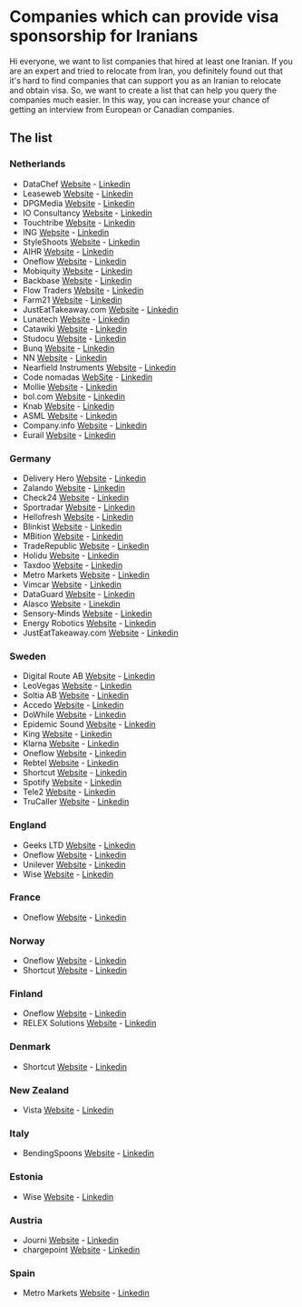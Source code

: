 # Companies which can provide visa sponsorship for Iranians

Hi everyone, we want to list companies that hired at least one Iranian. 
If you are an expert and tried to relocate from Iran, you definitely found out that it's hard to find companies that can support you as an Iranian to relocate and obtain visa.
So, we want to create a list that can help you query the companies much easier. In this way, you can increase your chance of getting an interview from European or Canadian companies.



## The list
### Netherlands
- DataChef [Website](https://datachef.co/) - [Linkedin](https://www.linkedin.com/company/datachefco/)
- Leaseweb [Website](https://www.leaseweb.com/career) - [Linkedin](https://www.linkedin.com/company/leaseweb/jobs/)
- DPGMedia [Website](https://www.dpgmediagroup.com/nl-NL/werken-bij-dpg) - [Linkedin](https://www.linkedin.com/company/dpg-media-nl/jobs/)
- IO Consultancy [Website](https://www.iodigital.com/nl/carriere) - [Linkedin](https://www.linkedin.com/company/iodigital-com/jobs/)
- Touchtribe [Website](https://www.touchtribe.nl/en/about-us/careers) - [Linkedin](https://www.linkedin.com/company/touchtribe/)
- ING [Website](https://www.ing.jobs/global/careers.htm) - [Linkedin](https://www.linkedin.com/company/ing/jobs/)
- StyleShoots [Website](https://styleshoots.com/) - [Linkedin](https://www.linkedin.com/company/styleshoots/jobs/)
- AIHR [Website](https://www.aihr.com/homepage/) - [Linkedin](https://www.linkedin.com/school/aihr/jobs/)
- Oneflow [Website](https://oneflow.com/) - [Linkedin](https://www.linkedin.com/company/oneflowcom/jobs/)
- Mobiquity [Website](https://www.mobiquity.com/) - [Linkedin](https://www.linkedin.com/company/mobiquity-inc-europe/)
- Backbase [Website](https://www.backbase.com/) - [Linkedin](https://www.linkedin.com/company/backbase/)
- Flow Traders [Website](https://www.flowtraders.com/) - [Linkedin](https://www.linkedin.com/company/flow-traders/jobs/)
- Farm21 [Website](https://www.farm21.com/) - [Linkedin](https://www.linkedin.com/company/farm21/)
- JustEatTakeaway.com [Website](https://careers.justeattakeaway.com/global/en/search-results?keywords=&p=ChIJVXealLU_xkcRja_At0z9AGY) - [Linkedin](https://www.linkedin.com/company/just-eat-takeaway-com/)
- Lunatech [Website](https://lunatech.com/) - [Linkedin](https://www.linkedin.com/company/lunatech-labs)
- Catawiki [Website](https://catawiki.careers) - [Linkedin](https://www.linkedin.com/company/catawiki/jobs/)
- Studocu [Website](https://jobs.studocu.com/) - [Linkedin](https://www.linkedin.com/company/studeersnel.nl/jobs/)
- Bunq [Website](https://www.bunq.com/) - [Linkedin](https://www.linkedin.com/company/bunq/jobs/)
- NN [Website](https://www.nn-group.com/) - [Linkedin](https://www.linkedin.com/company/nn/jobs/)
- Nearfield Instruments [Website](http://www.nearfieldinstruments.com/) - [Linkedin](https://www.linkedin.com/company/nearfield-instruments-bv/jobs/)
- Code nomadas [WebSite](https://www.codenomads.nl/career/) - [Linkedin](https://www.linkedin.com/company/code-nomads/)
- Mollie [Website](https://www.mollie.com/) - [Linkedin](https://www.linkedin.com/company/molliepayments/jobs/)
- bol.com [Website](https://careers.bol.com/en/) - [Linkedin](https://www.linkedin.com/company/bol-com/jobs/)
- Knab [Website](https://www.werkenbijknab.nl/en) - [Linkedin](https://www.linkedin.com/company/knab/jobs/)
- ASML [Website](https://www.asml.com/en/careers/find-your-job?page=1&facets=vacancycountry%253dNetherlands&sortBy=date) - [Linkedin](https://www.linkedin.com/company/asml/jobs/)
- Company.info [Website](https://companyinfo.nl/en/) - [Linkedin](https://www.linkedin.com/company/company-info/jobs/)
- Eurail [Website](https://www.eurail.com/en/careers) - [Linkedin](https://www.linkedin.com/company/eurail/)

### Germany
- Delivery Hero [Website](https://www.deliveryhero.com/) - [Linkedin](https://www.linkedin.com/company/delivery-hero-se/jobs/)
- Zalando [Website](https://en.zalando.de/) - [Linkedin](https://www.linkedin.com/company/zalando/jobs/)
- Check24 [Website](https://www.check24.de/) - [Linkedin](https://www.linkedin.com/company/check24-vergleichsportal-gmbh/jobs/)
- Sportradar [Website](https://sportradar.com/) - [Linkedin](https://www.linkedin.com/company/sportradar/jobs/)
- Hellofresh [Website](https://www.hellofresh.com/) - [Linkedin](https://www.linkedin.com/company/hellofresh/jobs)
- Blinkist [Website](https://www.blinkist.com/en) - [Linkedin](https://www.linkedin.com/company/blinkist/jobs/)
- MBition [Website](https://mbition.io) - [Linkedin](https://www.linkedin.com/company/mbitiongmbh/jobs/)
- TradeRepublic [Website](https://traderepublic.com) - [Linkedin](https://www.linkedin.com/company/trade-republic/jobs/)
- Holidu [Website](https://holidu.com) - [Linkedin](https://www.linkedin.com/company/holidu/jobs/)
- Taxdoo [Website](http://www.taxdoo.com/) - [Linkedin](https://www.linkedin.com/company/taxdoo/jobs/)
- Metro Markets [Website](https://www.metro-markets.de/) - [Linkedin](https://www.linkedin.com/company/metro-markets-gmbh/jobs)
- Vimcar [Website](https://vimcar.com/) - [Linkedin](https://www.linkedin.com/company/vimcar/jobs/)
- DataGuard [Website](https://www.dataguard.de/) - [Linkedin](https://www.linkedin.com/company/dataguard1/jobs/)
- Alasco [Website](https://www.alasco.de/) - [Linekdin](https://www.linkedin.com/company/alasco-software/jobs/)
- Sensory-Minds [Website](https://www.sensory-minds.com/) - [Linkedin](https://www.linkedin.com/company/sensory-minds/jobs/)
- Energy Robotics [Website](https://www.energy-robotics.com/) - [Linkedin](https://www.linkedin.com/company/energy-robotics/jobs/)
- JustEatTakeaway.com [Website](https://careers.justeattakeaway.com/global/en/search-results?keywords=&p=ChIJAVkDPzdOqEcRcDteW0YgIQQ&location=Berlin,%20Germany) - [Linkedin](https://www.linkedin.com/company/just-eat-takeaway-com/)

### Sweden
- Digital Route AB [Website](https://www.digitalroute.com/careers/) - [Linkedin](https://www.linkedin.com/company/digital-route/jobs/)
- LeoVegas [Website](https://leovegasgroup.com/careers/) - [Linkedin](https://www.linkedin.com/company/leovegasgroup/jobs/)
- Soltia AB [Website](https://www.soltia.se/) - [Linkedin](https://www.linkedin.com/company/soltiaab/jobs/)
- Accedo [Website](https://www.accedo.tv/) - [Linkedin](https://www.linkedin.com/company/accedo-tv/jobs/)
- DoWhile [Website](https://dowhile.se/) - [Linkedin](https://www.linkedin.com/company/dowhile-consulting-scandinavia-ab/jobs/)
- Epidemic Sound [Website](https://www.epidemicsound.com/) - [Linkedin](https://www.linkedin.com/company/epidemic-sound/jobs/)
- King [Website](https://www.king.com/) - [Linkedin](https://www.linkedin.com/company/king/jobs/)
- Klarna [Website](https://www.klarna.com/careers/) - [Linkedin](https://www.linkedin.com/company/klarna/jobs/)
- Oneflow [Website](https://oneflow.com/) - [Linkedin](https://www.linkedin.com/company/oneflowcom/jobs/)
- Rebtel [Website](https://www.rebtel.com/en/jobs/) - [Linkedin](https://www.linkedin.com/company/rebtel/jobs)
- Shortcut [Website](https://shortcut.io/sweden/) - [Linkedin](https://www.linkedin.com/company/shortcut-as/jobs/)
- Spotify [Website](https://open.spotify.com/) - [Linkedin](https://www.linkedin.com/company/spotify/jobs/)
- Tele2 [Website](https://www.tele2.se/) - [Linkedin](https://www.linkedin.com/company/tele2/jobs/)
- TruCaller [Website](https://www.truecaller.com/) - [Linkedin](https://www.linkedin.com/company/truecaller/jobs/)

### England
- Geeks LTD [Website](https://www.geeks.ltd.uk/) - [Linkedin](https://www.linkedin.com/company/geeks-ltd/jobs/)
- Oneflow [Website](https://oneflow.com/) - [Linkedin](https://www.linkedin.com/company/oneflowcom/jobs/)
- Unilever [Website](https://careers.unilever.com/) - [Linkedin](https://www.linkedin.com/company/unilever/jobs/)
- Wise [Website](https://www.wise.com) - [Linkedin](https://www.linkedin.com/company/wiseaccount/jobs/)

### France
- Oneflow [Website](https://oneflow.com/) - [Linkedin](https://www.linkedin.com/company/oneflowcom/jobs/)

### Norway
- Oneflow [Website](https://oneflow.com/) - [Linkedin](https://www.linkedin.com/company/oneflowcom/jobs/)
- Shortcut [Website](https://shortcut.io/norway/) - [Linkedin](https://www.linkedin.com/company/shortcut-as/jobs/)

### Finland
- Oneflow [Website](https://oneflow.com/) - [Linkedin](https://www.linkedin.com/company/oneflowcom/jobs/)
- RELEX Solutions [Website](https://www.relexsolutions.com/) - [Linkedin](https://www.linkedin.com/company/relexsolutions/jobs/)

### Denmark
- Shortcut [Website](https://shortcut.io/denmark/) - [Linkedin](https://www.linkedin.com/company/shortcut-as/jobs/)

### New Zealand
- Vista [Website](https://cloud.vista.co/) - [Linkedin](https://www.linkedin.com/company/vista-entertainment-solutions/jobs/)

### Italy
- BendingSpoons [Website](https://bendingspoons.com) - [Linkedin](https://www.linkedin.com/company/bendingspoons/jobs/)

### Estonia
- Wise [Website](https://www.wise.com) - [Linkedin](https://www.linkedin.com/company/wiseaccount/jobs/)

### Austria
- Journi [Website](https://journiapp.com) - [Linkedin](https://www.linkedin.com/company/journiapp/jobs/)
- chargepoint [Website](https://www.chargepoint.com/about/opportunities) - [Linkedin](https://www.linkedin.com/company/chargepoint/jobs/)

### Spain
- Metro Markets [Website](https://www.metro-markets.de/) - [Linkedin](https://www.linkedin.com/company/metro-markets-gmbh/jobs)

